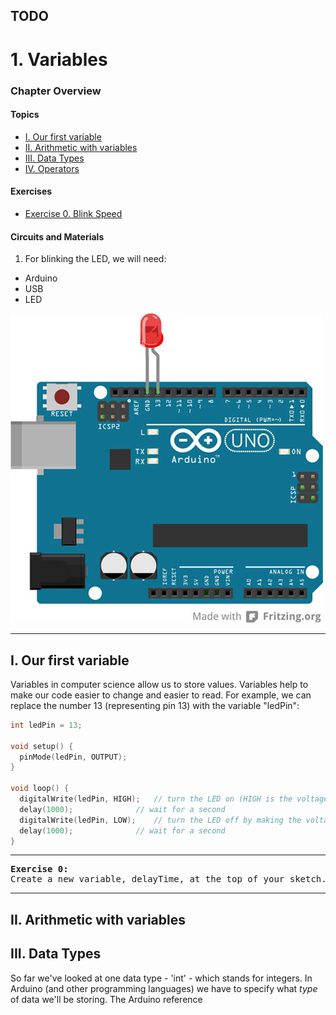 ## TODO

# 1. Variables

### Chapter Overview

#### Topics
* [I. Our first variable](#i-what-is-Arduino)
* [II. Arithmetic with variables](#ii-arithmetic-with-variables)
* [III. Data Types](#iii-data-types)
* [IV. Operators](#iv-operators)

#### Exercises
* [Exercise 0. Blink Speed](#ex0)

#### Circuits and Materials

1. For blinking the LED, we will need:
  * Arduino
  * USB
  * LED

  ![alt text](../images/ledpin13.jpg)

---

## I. Our first variable
Variables in computer science allow us to store values. Variables help to make our code easier to change and easier to read. For example, we can replace the number 13 (representing pin 13) with the variable "ledPin":

```c++
int ledPin = 13;

void setup() {
  pinMode(ledPin, OUTPUT);
}

void loop() {
  digitalWrite(ledPin, HIGH);   // turn the LED on (HIGH is the voltage level)
  delay(1000);              // wait for a second
  digitalWrite(ledPin, LOW);    // turn the LED off by making the voltage LOW
  delay(1000);              // wait for a second
}
```
---

<a name="ex0"></a>
<pre>
<b>Exercise 0:</b>
Create a new variable, delayTime, at the top of your sketch.
</pre>

---

## II. Arithmetic with variables


## III. Data Types
So far we've looked at one data type - 'int' - which stands for integers. In Arduino (and other programming languages) we have to specify what *type* of data we'll be storing. The Arduino reference
